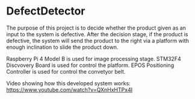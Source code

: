 # DefectDetector

The purpose of this project is to decide whether the product given as an input to the system is defective. After the decision stage, if the product is defective, the system will send the product to the right via a platform with enough inclination to slide the product down.

Raspberry Pi 4 Model B is used for image processing stage.
STM32F4 Discvovery Board is used for control the platform.
EPOS Positioning Controller is used for control the convetyor belt.


Video showing how this developed system works:
https://www.youtube.com/watch?v=QXnHxHTPx4I
